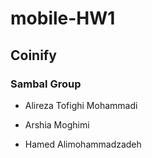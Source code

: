 # mobile-HW1
## Coinify

### Sambal Group

- Alireza Tofighi Mohammadi

- Arshia Moghimi

- Hamed Alimohammadzadeh
